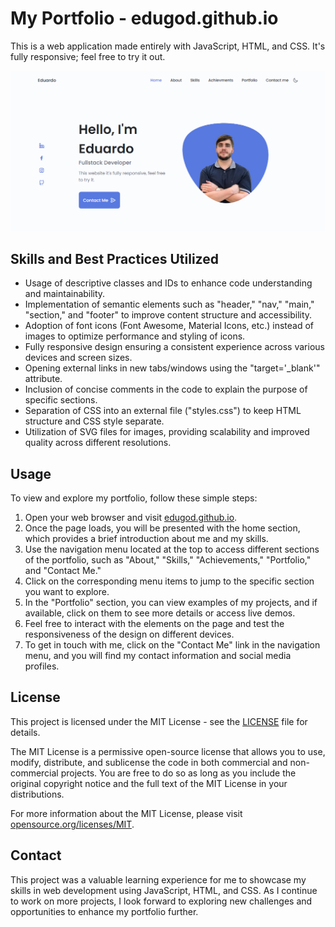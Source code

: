 # My Portfolio - edugod.github.io

This is a web application made entirely with JavaScript, HTML, and CSS. It's fully responsive; feel free to try it out.

![Texto alternativo](/assets/img/cover.png)

## Skills and Best Practices Utilized

- Usage of descriptive classes and IDs to enhance code understanding and maintainability.
- Implementation of semantic elements such as "header," "nav," "main," "section," and "footer" to improve content structure and accessibility.
- Adoption of font icons (Font Awesome, Material Icons, etc.) instead of images to optimize performance and styling of icons.
- Fully responsive design ensuring a consistent experience across various devices and screen sizes.
- Opening external links in new tabs/windows using the "target='_blank'" attribute.
- Inclusion of concise comments in the code to explain the purpose of specific sections.
- Separation of CSS into an external file ("styles.css") to keep HTML structure and CSS style separate.
- Utilization of SVG files for images, providing scalability and improved quality across different resolutions.

## Usage

To view and explore my portfolio, follow these simple steps:

1. Open your web browser and visit [edugod.github.io](https://edugod.github.io).
2. Once the page loads, you will be presented with the home section, which provides a brief introduction about me and my skills.
3. Use the navigation menu located at the top to access different sections of the portfolio, such as "About," "Skills," "Achievements," "Portfolio," and "Contact Me."
4. Click on the corresponding menu items to jump to the specific section you want to explore.
5. In the "Portfolio" section, you can view examples of my projects, and if available, click on them to see more details or access live demos.
6. Feel free to interact with the elements on the page and test the responsiveness of the design on different devices.
7. To get in touch with me, click on the "Contact Me" link in the navigation menu, and you will find my contact information and social media profiles.


## License

This project is licensed under the MIT License - see the [LICENSE](LICENSE) file for details.

The MIT License is a permissive open-source license that allows you to use, modify, distribute, and sublicense the code in both commercial and non-commercial projects. You are free to do so as long as you include the original copyright notice and the full text of the MIT License in your distributions.

For more information about the MIT License, please visit [opensource.org/licenses/MIT](https://opensource.org/licenses/MIT).

## Contact

This project was a valuable learning experience for me to showcase my skills in web development using JavaScript, HTML, and CSS. As I continue to work on more projects, I look forward to exploring new challenges and opportunities to enhance my portfolio further.
